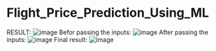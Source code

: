 # Flight_Price_Prediction_Using_ML
RESULT:
![image](https://user-images.githubusercontent.com/93418572/161906980-f8c84ceb-dd4d-464b-bee1-d2a2236a47c9.png)
Befor passing the inputs:
![image](https://user-images.githubusercontent.com/93418572/161907035-b710496f-a05e-40ca-b488-5443b2f97044.png)
After passing the inputs:
![image](https://user-images.githubusercontent.com/93418572/161907255-cb18e058-8ff3-4f5a-b9a2-f04bdf576e3e.png)
Final result:
![image](https://user-images.githubusercontent.com/93418572/161907336-a8d98509-19cd-4587-bf6a-9a08f484a7c7.png)
